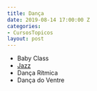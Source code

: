 ```yaml
---
title: Dança
date: 2019-08-14 17:00:00 Z
categories:
- CursosTopicos
layout: post
---
```


- Baby Class
- [Jazz](/cursos/#Jazz)
- Dança Rítmica
- Dança do Ventre